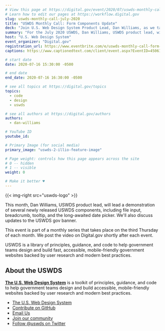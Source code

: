 ```yaml
---
# View this page at https://digital.gov/event/2020/07/uswds-monthly-call-form-components-update
# Learn how to edit our pages at https://workflow.digital.gov
slug: uswds-monthly-call-july-2020
title: "USWDS Monthly Call: Form Components Update"
deck: "Join U.S. Web Design System Product Lead, Dan Williams, as we talk about the design system and answer your questions."
summary: "For the July 2020 USWDS, Dan Williams, USWDS product lead, will lead a demonstration of several newly released USWDS components."
host: "U.S. Web Design System"
event_organizer: "Digital.gov"
registration_url: https://www.eventbrite.com/e/uswds-monthly-call-form-components-update-tickets-112126128268
captions: https://www.captionedtext.com/client/event.aspx?EventID=4506109&CustomerID=321

# start date
date: 2020-07-16 15:30:00 -0500

# end date
end_date: 2020-07-16 16:30:00 -0500

# see all topics at https://digital.gov/topics
topics: 
  - code
  - design
  - uswds

# see all authors at https://digital.gov/authors
authors: 
  - dan-williams

# YouTube ID
youtube_id: 

# Primary Image (for social media)
primary_image: "uswds-2-illio-feature-image"

# Page weight: controls how this page appears across the site
# 0 -- hidden
# 1 -- visible
weight: 0

# Make it better ♥
---
```


{{< img-right src="uswds-logo" >}}

This month, Dan Williams, USWDS product lead, will lead a demonstration of several newly released USWDS components, including file input, breadcrumb, tooltip, and the long-awaited date picker. We'll also discuss updates to the USWDS gov banner.

This event is part of a monthly series that takes place on the third Thursday of each month. We post the video on Digital.gov shortly after each event.

USWDS is a library of principles, guidance, and code to help government teams design and build fast, accessible, mobile-friendly government websites backed by user research and modern best practices.

## About the USWDS
[**The U.S. Web Design System**](https://designsystem.digital.gov/) is a toolkit of principles, guidance, and code to help government teams design and build accessible, mobile-friendly websites backed by user research and modern best practices.

- [The U.S. Web Design System](https://designsystem.digital.gov/)
- [Contribute on GitHub](https://github.com/uswds/uswds/issues)
- [Email Us](mailto:uswds@support.digitalgov.gov)
- [Join our community](https://digital.gov/communities/uswds/)
- [Follow @uswds on Twitter](https://twitter.com/uswds)
